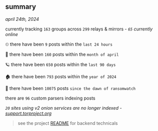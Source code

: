 
## summary
_april 24th, 2024_

currently tracking `163` groups across `299` relays & mirrors - _`65` currently online_

⏲ there have been `9` posts within the `last 24 hours`

🦈 there have been `160` posts within the `month of april`

🪐 there have been `650` posts within the `last 90 days`

🏚 there have been `793` posts within the `year of 2024`

🦕 there have been `10075` posts `since the dawn of ransomwatch`

there are `96` custom parsers indexing posts

_`20` sites using v2 onion services are no longer indexed - [support.torproject.org](https://support.torproject.org/onionservices/v2-deprecation/)_

> see the project [README](https://github.com/joshhighet/ransomwatch#ransomwatch--) for backend technicals
